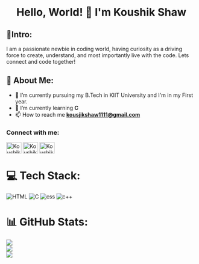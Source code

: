 <h1 align="center">Hello, World! 👋 I'm Koushik Shaw</h1>

## 🎉Intro:
I am a passionate newbie in coding world, having curiosity as a driving force to create, understand, and most importantly live with the code. Lets connect and code together!
  
## 💫 About Me:
- 🔭 I’m currently pursuing my B.Tech in KIIT University and I'm in my First year.
- 🌱 I’m currently learning **C**
- 📫 How to reach me **kousjikshaw1111@gmail.com**

<h3 align="left">Connect with me:</h3>
<p align="left">
<a href="https://www.linkedin.com/in/koushik-shaw-289051280/" target="blank"><img align="center" src="https://raw.githubusercontent.com/rahuldkjain/github-profile-readme-generator/master/src/images/icons/Social/linked-in-alt.svg" alt="Koushikshaw" height="30" width="40" /></a>
<a href="https://www.instagram.com/koushik_shaw_1612/" target="blank"><img align="center" src="https://raw.githubusercontent.com/rahuldkjain/github-profile-readme-generator/master/src/images/icons/Social/instagram.svg" alt="Koushikshaw" height="30" width="40" /></a>
<a href="https://auth.geeksforgeeks.org/user/kousjikso724" target="blank"><img align="center" src="https://raw.githubusercontent.com/rahuldkjain/github-profile-readme-generator/master/src/images/icons/Social/geeks-for-geeks.svg" alt="Koushikshaw" height="30" width="40" /></a>
</p>

# 💻 Tech Stack:
![HTML](https://img.shields.io/badge/HTML-%23ec0.svg?style=for-the-badge&logo=html&logoColor=white)
![C](https://img.shields.io/badge/C-%659fEAF.svg?style=for-the-badge&logo=&logoColor=white)
![css](https://img.shields.io/badge/CSS-%ABDE0.svg?style=for-the-badge&logo=html&logoColor=white)
![c++](https://img.shields.io/badge/C++-%659aEAF.svg?style=for-the-badge&logo=html&logoColor=BLACK)

# 📊 GitHub Stats:
![](https://github-readme-stats.vercel.app/api?username=Koushikshaw&theme=monokai&hide_border=false&include_all_commits=true&count_private=true)<br/>
![](https://github-readme-streak-stats.herokuapp.com/?user=Koushikshaw&theme=monokai&hide_border=false)<br/>
![](https://github-readme-stats.vercel.app/api/top-langs/?username=Koushikshaw&theme=monokai&hide_border=false&include_all_commits=true&count_private=true&layout=compact)


<!--
**Koushikshaw/Koushikshaw** is a ✨ _special_ ✨ repository because its `README.md` (this file) appears on your GitHub profile.

Here are some ideas to get you started:

- 🔭 I’m currently working on ...
- 🌱 I’m currently learning ...
- 👯 I’m looking to collaborate on ...
- 🤔 I’m looking for help with ...
- 💬 Ask me about ...
- 📫 How to reach me: ...
- 😄 Pronouns: ...
- ⚡ Fun fact: ...
-->
